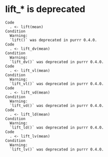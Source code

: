 # lift_* is deprecated

    Code
      . <- lift(mean)
    Condition
      Warning:
      `lift()` was deprecated in purrr 0.4.0.
    Code
      . <- lift_dv(mean)
    Condition
      Warning:
      `lift_dv()` was deprecated in purrr 0.4.0.
    Code
      . <- lift_vl(mean)
    Condition
      Warning:
      `lift_vl()` was deprecated in purrr 0.4.0.
    Code
      . <- lift_vd(mean)
    Condition
      Warning:
      `lift_vd()` was deprecated in purrr 0.4.0.
    Code
      . <- lift_ld(mean)
    Condition
      Warning:
      `lift_ld()` was deprecated in purrr 0.4.0.
    Code
      . <- lift_lv(mean)
    Condition
      Warning:
      `lift_lv()` was deprecated in purrr 0.4.0.

